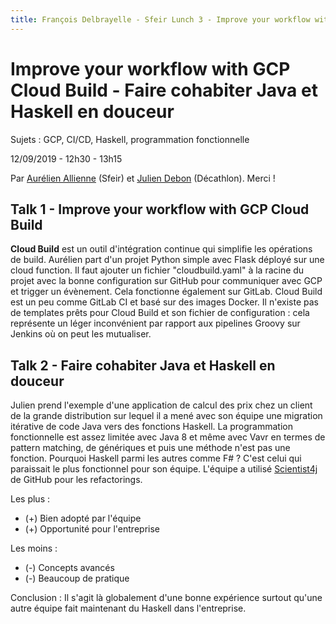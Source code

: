 ```yaml
---
title: François Delbrayelle - Sfeir Lunch 3 - Improve your workflow with GCP Cloud Build - Faire cohabiter Java et Haskell en douceur
---
```


# Improve your workflow with GCP Cloud Build - Faire cohabiter Java et Haskell en douceur

Sujets : GCP, CI/CD, Haskell, programmation fonctionnelle

12/09/2019 - 12h30 - 13h15

Par [Aurélien Allienne](https://twitter.com/sn0rks) (Sfeir) et [Julien Debon](https://twitter.com/Sir4ur0n) (Décathlon). Merci !

## Talk 1 - Improve your workflow with GCP Cloud Build

__Cloud Build__ est un outil d'intégration continue qui simplifie les opérations de build.
Aurélien part d'un projet Python simple avec Flask déployé sur une cloud function.
Il faut ajouter un fichier "cloudbuild.yaml" à la racine du projet avec la bonne configuration sur GitHub pour communiquer avec GCP et trigger un évènement. Cela fonctionne également sur GitLab.
Cloud Build est un peu comme GitLab CI et basé sur des images Docker.
Il n'existe pas de templates prêts pour Cloud Build et son fichier de configuration : cela représente un léger inconvénient par rapport aux pipelines Groovy sur Jenkins où on peut les mutualiser.

## Talk  2 - Faire cohabiter Java et Haskell en douceur

Julien prend l'exemple d'une application de calcul des prix chez un client de la grande distribution sur lequel il a mené avec son équipe une migration itérative de code Java vers des fonctions Haskell.
La programmation fonctionnelle est assez limitée avec Java 8 et même avec Vavr en termes de pattern matching, de génériques et puis une méthode n'est pas une fonction.
Pourquoi Haskell parmi les autres comme F# ? C'est celui qui paraissait le plus fonctionnel pour son équipe.
L'équipe a utilisé [Scientist4j](https://github.com/rawls238/Scientist4J) de GitHub pour les refactorings.

Les plus :
- (+) Bien adopté par l'équipe
- (+) Opportunité pour l'entreprise

Les moins :
- (-) Concepts avancés
- (-) Beaucoup de pratique

Conclusion : Il s'agit là globalement d'une bonne expérience surtout qu'une autre équipe fait maintenant du Haskell dans l'entreprise.